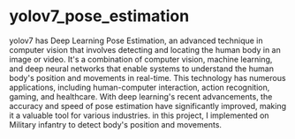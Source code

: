 # yolov7_pose_estimation

yolov7 has Deep Learning Pose Estimation, an advanced technique in computer vision that involves detecting and locating the human body in an image or video. It's a combination of computer vision, machine learning, and deep neural networks that enable systems to understand the human body's position and movements in real-time. This technology has numerous applications, including human-computer interaction, action recognition, gaming, and healthcare. With deep learning's recent advancements, the accuracy and speed of pose estimation have significantly improved, making it a valuable tool for various industries. in this project, I implemented on Military infantry to detect body's position and movements.
